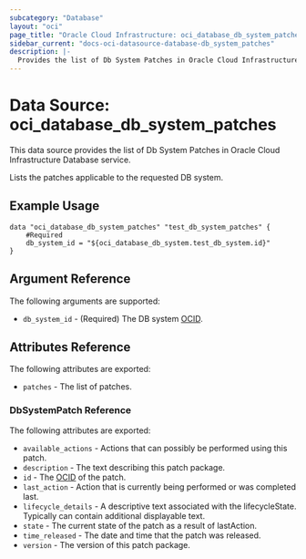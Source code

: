 ```yaml
---
subcategory: "Database"
layout: "oci"
page_title: "Oracle Cloud Infrastructure: oci_database_db_system_patches"
sidebar_current: "docs-oci-datasource-database-db_system_patches"
description: |-
  Provides the list of Db System Patches in Oracle Cloud Infrastructure Database service
---
```


# Data Source: oci_database_db_system_patches
This data source provides the list of Db System Patches in Oracle Cloud Infrastructure Database service.

Lists the patches applicable to the requested DB system.


## Example Usage

```hcl
data "oci_database_db_system_patches" "test_db_system_patches" {
	#Required
	db_system_id = "${oci_database_db_system.test_db_system.id}"
}
```

## Argument Reference

The following arguments are supported:

* `db_system_id` - (Required) The DB system [OCID](https://docs.cloud.oracle.com/iaas/Content/General/Concepts/identifiers.htm).


## Attributes Reference

The following attributes are exported:

* `patches` - The list of patches.

### DbSystemPatch Reference

The following attributes are exported:

* `available_actions` - Actions that can possibly be performed using this patch.
* `description` - The text describing this patch package.
* `id` - The [OCID](https://docs.cloud.oracle.com/iaas/Content/General/Concepts/identifiers.htm) of the patch.
* `last_action` - Action that is currently being performed or was completed last.
* `lifecycle_details` - A descriptive text associated with the lifecycleState. Typically can contain additional displayable text. 
* `state` - The current state of the patch as a result of lastAction.
* `time_released` - The date and time that the patch was released.
* `version` - The version of this patch package.


